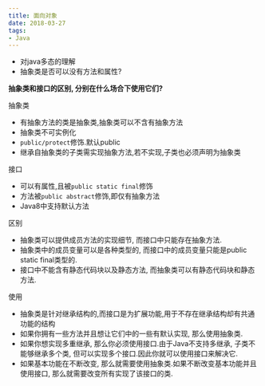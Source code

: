 ```yaml
---
title: 面向对象
date: 2018-03-27
tags:
- Java
---
```


<!-- TOC -->


<!-- /TOC -->

* 对java多态的理解
* 抽象类是否可以没有方法和属性?

**抽象类和接口的区别, 分别在什么场合下使用它们?**

抽象类

* 有抽象方法的类是抽象类,抽象类可以不含有抽象方法
* 抽象类不可实例化
* `public/protect`修饰.默认public
* 继承自抽象类的子类需实现抽象方法,若不实现,子类也必须声明为抽象类

接口

* 可以有属性,且被`public static final`修饰
* 方法被`public abstract`修饰,即仅有抽象方法
* Java8中支持默认方法

区别

* 抽象类可以提供成员方法的实现细节, 而接口中只能存在抽象方法.
* 抽象类中的成员变量可以是各种类型的, 而接口中的成员变量只能是public static final类型的.
* 接口中不能含有静态代码块以及静态方法, 而抽象类可以有静态代码块和静态方法.

使用

* 抽象类是针对继承结构的,而接口是为扩展功能,用于不存在继承结构却有共通功能的结构
* 如果你拥有一些方法并且想让它们中的一些有默认实现, 那么使用抽象类.
* 如果你想实现多重继承, 那么你必须使用接口.由于Java不支持多继承, 子类不能够继承多个类, 但可以实现多个接口.因此你就可以使用接口来解决它.
* 如果基本功能在不断改变, 那么就需要使用抽象类.如果不断改变基本功能并且使用接口, 那么就需要改变所有实现了该接口的类.